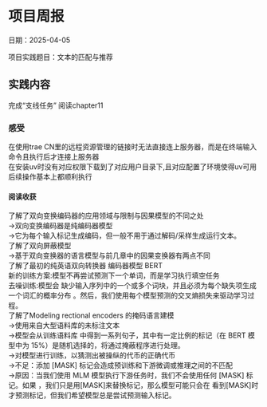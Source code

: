 # 项目周报

日期：2025-04-05

项目实践题目：文本的匹配与推荐

## 实践内容
完成“支线任务”
阅读chapter11
### 感受
在使用trae CN里的远程资源管理的链接时无法直接连上服务器，而是在终端输入命令且执行后才连接上服务器  
在安装uv时没有对应权限下载到了对应用户目录下,且对应配置了环境使得uv可用  
后续操作基本上都顺利执行  
#### 阅读收获
了解了双向变换编码器的应用领域与限制与因果模型的不同之处  
->双向变换编码器是纯编码器模型  
->它为每个输入标记生成编码，但一般不用于通过解码/采样生成运行文本。  
了解了双向屏蔽模型  
->基于双向变换器的语言模型与前几章中的因果变换器有两点不同  
了解了最初的纯英语双向转换器 编码器模型 BERT  
新的训练方案:模型不再尝试预测下一个单词，而是学习执行填空任务  
去噪训练:模型会 缺少输入序列中的一个或多个词块，并且必须为每个缺失项生成一个词汇的概率分布 。然后，我们使用每个模型预测的交叉熵损失来驱动学习过程。  
了解了Modeling rectional encoders 的掩码语言建模  
->使用来自大型语料库的未标注文本  
->模型会从训练语料库 中得到一系列句子，其中有一定比例的标记（在 BERT 模型中为 15%）是随机选择的，将通过掩蔽程序进行处理。  
->对模型进行训练，以猜测出被操纵的代币的正确代币  
->不足：添加 [MASK] 标记会造成预训练和下游微调或推理之间的不匹配  
->原因：当我们使用 MLM 模型执行下游任务时，我们不会使用任何 [MASK] 标记。如果 ，我们只是用[MASK]来替换标记，那么模型可能只会在 看到[MASK]时才预测标记，但我们希望模型总是尝试预测输入标记。  